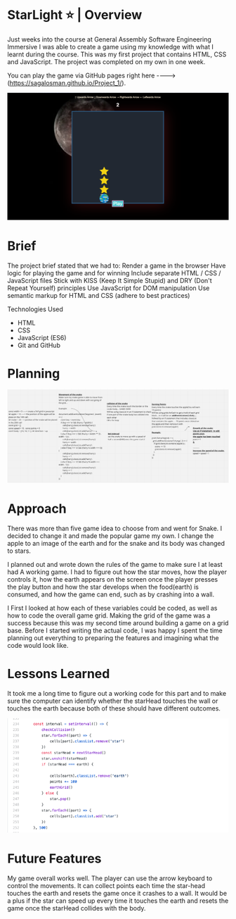 # StarLight ⭐️ | Overview

Just weeks into the course at General Assembly Software Engineering Immersive I was able to create a game using my knowledge with what I learnt during the course. This was my first project that contains HTML, CSS and JavaScript. The project was completed on my own in one week.

You can play the game via GitHub pages right here ----> (https://sagalosman.github.io/Project_1/).

![](starlight.png)

# Brief

The project brief stated that we had to:
Render a game in the browser
Have logic for playing the game and for winning
Include separate HTML / CSS / JavaScript files
Stick with KISS (Keep It Simple Stupid) and DRY (Don't Repeat Yourself) principles
Use JavaScript for DOM manipulation
Use semantic markup for HTML and CSS (adhere to best practices)


Technologies Used

* HTML
* CSS
* JavaScript (ES6)
* Git and GitHub

# Planning

![](project-1.png)

# Approach

There was more than five game idea to choose from and went for Snake. I decided to change it and made the popular game my own. I change the apple to an image of the earth and for the snake and its body was changed to stars.

I planned out and wrote down the rules of the game to make sure I at least had A working game. I had to figure out how the star moves, how the player controls it, how the earth appears on the screen once the player presses the play button and how the star develops when the food(earth) is consumed, and how the game can end, such as by crashing into a wall.

I First I looked at how each of these variables could be coded, as well as how to code the overall game grid. Making the grid of the game was a success because this was my second time around building a game on a grid base. Before I started writing the actual code, I was happy I spent the time planning out everything to preparing the features and imagining what the code would look like.



# Lessons Learned
It took me a long time to figure out a working code for this part and to make sure the computer can identify whether the starHead touches the wall or touches the earth because both of these should have different outcomes.

![](func.png)

# Future Features

My game overall works well. The player can use the arrow keyboard to control the movements. It can collect points each time the star-head touches the earth and resets the game once it crashes to a wall. It would be a plus if the star can speed up every time it touches the earth and resets the game once the starHead collides with the body.



